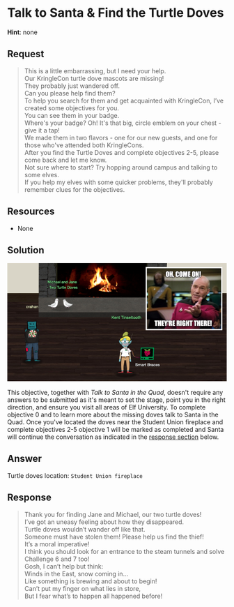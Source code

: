 # Talk to Santa & Find the Turtle Doves
**Hint**: none

## Request
> This is a little embarrassing, but I need your help.  
> Our KringleCon turtle dove mascots are missing!  
> They probably just wandered off.  
> Can you please help find them?  
> To help you search for them and get acquainted with KringleCon, I’ve created some objectives for you.  
> You can see them in your badge.  
> Where's your badge? Oh! It's that big, circle emblem on your chest - give it a tap!  
> We made them in two flavors - one for our new guests, and one for those who've attended both KringleCons.  
> After you find the Turtle Doves and complete objectives 2-5, please come back and let me know.  
> Not sure where to start? Try hopping around campus and talking to some elves.  
> If you help my elves with some quicker problems, they'll probably remember clues for the objectives.  

## Resources
- None

## Solution
![Michael and Jane](../img/challenges/c1/c1_1_comeon.png)

This objective, together with *Talk to Santa in the Quad*, doesn't require any answers to be submitted as it's meant to set the stage, point you in the right direction, and ensure you visit all areas of Elf University. To complete objective 0 and to learn more about the missing doves talk to Santa in the Quad. Once you've located the doves near the Student Union fireplace and complete objectives 2-5 objective 1 will be marked as completed and Santa will continue the conversation as indicated in the [response section](#response) below.

## Answer
Turtle doves location: `Student Union fireplace`

## Response
> Thank you for finding Jane and Michael, our two turtle doves!  
> I’ve got an uneasy feeling about how they disappeared.  
> Turtle doves wouldn’t wander off like that.  
> Someone must have stolen them! Please help us find the thief!  
> It’s a moral imperative!  
> I think you should look for an entrance to the steam tunnels and solve Challenge 6 and 7 too!  
> Gosh, I can’t help but think:  
> Winds in the East, snow coming in...  
> Like something is brewing and about to begin!  
> Can’t put my finger on what lies in store,  
> But I fear what’s to happen all happened before!  
